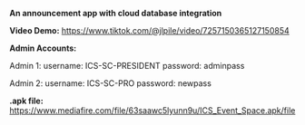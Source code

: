 **An announcement app with cloud database integration**

**Video Demo:**
	https://www.tiktok.com/@jlpile/video/7257150365127150854

**Admin Accounts:**

Admin 1:
	username: ICS-SC-PRESIDENT
	password: adminpass
 
Admin 2:
	username: ICS-SC-PRO
 	password: newpass

**.apk file:**
	https://www.mediafire.com/file/63saawc5lyunn9u/ICS_Event_Space.apk/file


